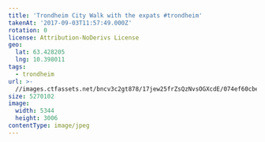 ```yaml
---
title: 'Trondheim City Walk with the expats #trondheim'
takenAt: '2017-09-03T11:57:49.000Z'
rotation: 0
license: Attribution-NoDerivs License
geo:
  lat: 63.428205
  lng: 10.398011
tags:
  - trondheim
url: >-
  //images.ctfassets.net/bncv3c2gt878/17jew25frZsQzNvsOGXcdE/074ef60cbe28ede733f0d8f7460a1815/trondheim-city-walk-with-the-expats-trondheim_36200255443_o
size: 5270102
image:
  width: 5344
  height: 3006
contentType: image/jpeg
---
```


